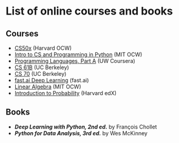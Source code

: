 # List of online courses and books
## Courses
* [CS50x](https://cs50.harvard.edu/x/2023/) (Harvard OCW)
* [Intro to CS and Programming in Python](https://ocw.mit.edu/courses/6-0001-introduction-to-computer-science-and-programming-in-python-fall-2016/) (MIT OCW)
* [Programming Languages, Part A](https://www.coursera.org/learn/programming-languages) (UW Coursera)
* [CS 61B](https://sp23.datastructur.es/) (UC Berkeley)
* [CS 70](https://www.eecs70.org/) (UC Berkeley)
* [fast.ai Deep Learning](https://course.fast.ai/) (fast.ai)
* [Linear Algebra](https://ocw.mit.edu/courses/18-06-linear-algebra-spring-2010/) (MIT OCW)
* [Introduction to Probability](https://www.edx.org/course/introduction-to-probability) (Harvard edX)
## Books
* ***Deep Learning with Python, 2nd ed.*** by François Chollet
* ***Python for Data Analysis, 3rd ed.*** by Wes McKinney
